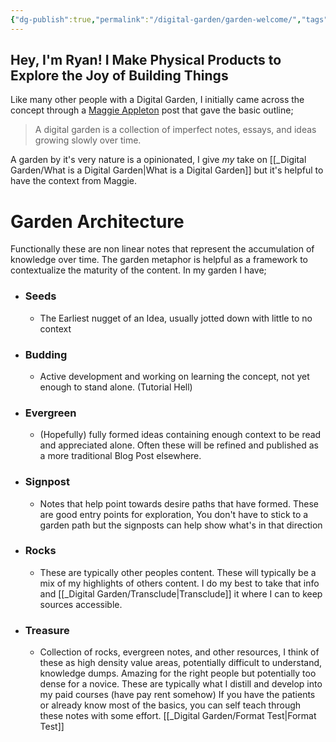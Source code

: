 ```yaml
---
{"dg-publish":true,"permalink":"/digital-garden/garden-welcome/","tags":["gardenEntry"],"noteIcon":"1","created":"2025-04-05T12:33:00.069-04:00","updated":"2025-04-06T12:38:17.234-04:00"}
---
```


## Hey, I'm Ryan! I Make Physical Products to Explore the Joy of Building Things


Like many other people with a Digital Garden, I initially came across the concept through a [Maggie Appleton](https://maggieappleton.com/garden-history) post that gave the basic outline; 
>A digital garden is a collection of imperfect notes, essays, and ideas growing slowly over time. 

A garden by it's very nature is a opinionated, I give *my* take on [[_Digital Garden/What is a Digital Garden\|What is a Digital Garden]] but it's helpful to have the context from Maggie.  

# Garden Architecture
Functionally these are non linear notes that represent the accumulation of knowledge over time. The garden metaphor is helpful as a framework to contextualize the maturity of the content. In my garden I have;
- ### Seeds 
	- The Earliest nugget of an Idea, usually jotted down with little to no context
- ### Budding
	- Active development and working on learning the concept, not yet enough to stand alone. (Tutorial Hell)
- ### Evergreen
	- (Hopefully) fully formed ideas containing enough context to be read and appreciated alone. Often these will be refined and published as a more traditional Blog Post elsewhere. 
- ### Signpost
	- Notes that help point towards desire paths that have formed. These are good entry points for exploration, You don't have to stick to a garden path but the signposts can help show what's in that direction 
- ### Rocks
	- These are typically other peoples content. These will typically be a mix of my highlights of others content. I do my best to take that info and [[_Digital Garden/Transclude\|Transclude]] it where I can to keep sources accessible. 
- ### Treasure 
	- Collection of rocks, evergreen notes, and other resources, I think of these as high density value areas, potentially difficult to understand, knowledge dumps. Amazing for the right people but potentially too dense for a novice.  These are typically what I distill and develop into my paid courses (have pay rent somehow)  If you have the patients or already know most of the basics, you can self teach through these notes with some effort. 
[[_Digital Garden/Format Test\|Format Test]]








